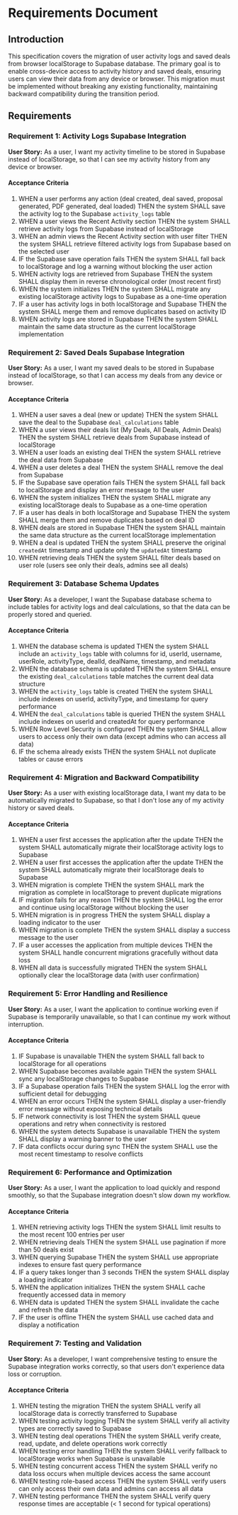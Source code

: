 # Requirements Document

## Introduction

This specification covers the migration of user activity logs and saved deals from browser localStorage to Supabase database. The primary goal is to enable cross-device access to activity history and saved deals, ensuring users can view their data from any device or browser. This migration must be implemented without breaking any existing functionality, maintaining backward compatibility during the transition period.

## Requirements

### Requirement 1: Activity Logs Supabase Integration

**User Story:** As a user, I want my activity timeline to be stored in Supabase instead of localStorage, so that I can see my activity history from any device or browser.

#### Acceptance Criteria

1. WHEN a user performs any action (deal created, deal saved, proposal generated, PDF generated, deal loaded) THEN the system SHALL save the activity log to the Supabase `activity_logs` table
2. WHEN a user views the Recent Activity section THEN the system SHALL retrieve activity logs from Supabase instead of localStorage
3. WHEN an admin views the Recent Activity section with user filter THEN the system SHALL retrieve filtered activity logs from Supabase based on the selected user
4. IF the Supabase save operation fails THEN the system SHALL fall back to localStorage and log a warning without blocking the user action
5. WHEN activity logs are retrieved from Supabase THEN the system SHALL display them in reverse chronological order (most recent first)
6. WHEN the system initializes THEN the system SHALL migrate any existing localStorage activity logs to Supabase as a one-time operation
7. IF a user has activity logs in both localStorage and Supabase THEN the system SHALL merge them and remove duplicates based on activity ID
8. WHEN activity logs are stored in Supabase THEN the system SHALL maintain the same data structure as the current localStorage implementation

### Requirement 2: Saved Deals Supabase Integration

**User Story:** As a user, I want my saved deals to be stored in Supabase instead of localStorage, so that I can access my deals from any device or browser.

#### Acceptance Criteria

1. WHEN a user saves a deal (new or update) THEN the system SHALL save the deal to the Supabase `deal_calculations` table
2. WHEN a user views their deals list (My Deals, All Deals, Admin Deals) THEN the system SHALL retrieve deals from Supabase instead of localStorage
3. WHEN a user loads an existing deal THEN the system SHALL retrieve the deal data from Supabase
4. WHEN a user deletes a deal THEN the system SHALL remove the deal from Supabase
5. IF the Supabase save operation fails THEN the system SHALL fall back to localStorage and display an error message to the user
6. WHEN the system initializes THEN the system SHALL migrate any existing localStorage deals to Supabase as a one-time operation
7. IF a user has deals in both localStorage and Supabase THEN the system SHALL merge them and remove duplicates based on deal ID
8. WHEN deals are stored in Supabase THEN the system SHALL maintain the same data structure as the current localStorage implementation
9. WHEN a deal is updated THEN the system SHALL preserve the original `createdAt` timestamp and update only the `updatedAt` timestamp
10. WHEN retrieving deals THEN the system SHALL filter deals based on user role (users see only their deals, admins see all deals)

### Requirement 3: Database Schema Updates

**User Story:** As a developer, I want the Supabase database schema to include tables for activity logs and deal calculations, so that the data can be properly stored and queried.

#### Acceptance Criteria

1. WHEN the database schema is updated THEN the system SHALL include an `activity_logs` table with columns for id, userId, username, userRole, activityType, dealId, dealName, timestamp, and metadata
2. WHEN the database schema is updated THEN the system SHALL ensure the existing `deal_calculations` table matches the current deal data structure
3. WHEN the `activity_logs` table is created THEN the system SHALL include indexes on userId, activityType, and timestamp for query performance
4. WHEN the `deal_calculations` table is queried THEN the system SHALL include indexes on userId and createdAt for query performance
5. WHEN Row Level Security is configured THEN the system SHALL allow users to access only their own data (except admins who can access all data)
6. IF the schema already exists THEN the system SHALL not duplicate tables or cause errors

### Requirement 4: Migration and Backward Compatibility

**User Story:** As a user with existing localStorage data, I want my data to be automatically migrated to Supabase, so that I don't lose any of my activity history or saved deals.

#### Acceptance Criteria

1. WHEN a user first accesses the application after the update THEN the system SHALL automatically migrate their localStorage activity logs to Supabase
2. WHEN a user first accesses the application after the update THEN the system SHALL automatically migrate their localStorage deals to Supabase
3. WHEN migration is complete THEN the system SHALL mark the migration as complete in localStorage to prevent duplicate migrations
4. IF migration fails for any reason THEN the system SHALL log the error and continue using localStorage without blocking the user
5. WHEN migration is in progress THEN the system SHALL display a loading indicator to the user
6. WHEN migration is complete THEN the system SHALL display a success message to the user
7. IF a user accesses the application from multiple devices THEN the system SHALL handle concurrent migrations gracefully without data loss
8. WHEN all data is successfully migrated THEN the system SHALL optionally clear the localStorage data (with user confirmation)

### Requirement 5: Error Handling and Resilience

**User Story:** As a user, I want the application to continue working even if Supabase is temporarily unavailable, so that I can continue my work without interruption.

#### Acceptance Criteria

1. IF Supabase is unavailable THEN the system SHALL fall back to localStorage for all operations
2. WHEN Supabase becomes available again THEN the system SHALL sync any localStorage changes to Supabase
3. IF a Supabase operation fails THEN the system SHALL log the error with sufficient detail for debugging
4. WHEN an error occurs THEN the system SHALL display a user-friendly error message without exposing technical details
5. IF network connectivity is lost THEN the system SHALL queue operations and retry when connectivity is restored
6. WHEN the system detects Supabase is unavailable THEN the system SHALL display a warning banner to the user
7. IF data conflicts occur during sync THEN the system SHALL use the most recent timestamp to resolve conflicts

### Requirement 6: Performance and Optimization

**User Story:** As a user, I want the application to load quickly and respond smoothly, so that the Supabase integration doesn't slow down my workflow.

#### Acceptance Criteria

1. WHEN retrieving activity logs THEN the system SHALL limit results to the most recent 100 entries per user
2. WHEN retrieving deals THEN the system SHALL use pagination if more than 50 deals exist
3. WHEN querying Supabase THEN the system SHALL use appropriate indexes to ensure fast query performance
4. IF a query takes longer than 3 seconds THEN the system SHALL display a loading indicator
5. WHEN the application initializes THEN the system SHALL cache frequently accessed data in memory
6. WHEN data is updated THEN the system SHALL invalidate the cache and refresh the data
7. IF the user is offline THEN the system SHALL use cached data and display a notification

### Requirement 7: Testing and Validation

**User Story:** As a developer, I want comprehensive testing to ensure the Supabase integration works correctly, so that users don't experience data loss or corruption.

#### Acceptance Criteria

1. WHEN testing the migration THEN the system SHALL verify all localStorage data is correctly transferred to Supabase
2. WHEN testing activity logging THEN the system SHALL verify all activity types are correctly saved to Supabase
3. WHEN testing deal operations THEN the system SHALL verify create, read, update, and delete operations work correctly
4. WHEN testing error handling THEN the system SHALL verify fallback to localStorage works when Supabase is unavailable
5. WHEN testing concurrent access THEN the system SHALL verify no data loss occurs when multiple devices access the same account
6. WHEN testing role-based access THEN the system SHALL verify users can only access their own data and admins can access all data
7. WHEN testing performance THEN the system SHALL verify query response times are acceptable (< 1 second for typical operations)
